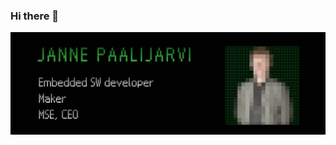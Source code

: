 ### Hi there 👋

<img src="https://raw.githubusercontent.com/usvi/usvi/master/Janne-Paalijarvi-Github-Masthead-v2.gif" alt="Janne Paalijarvi, Embedded SW developer, Maker, MSE & CEO">
<!--
**usvi/usvi** is a ✨ _special_ ✨ repository because its `README.md` (this file) appears on your GitHub profile.

Here are some ideas to get you started:

- 🔭 I’m currently working on ...
- 🌱 I’m currently learning ...
- 👯 I’m looking to collaborate on ...
- 🤔 I’m looking for help with ...
- 💬 Ask me about ...
- 📫 How to reach me: ...
- 😄 Pronouns: ...
- ⚡ Fun fact: ...
-->
